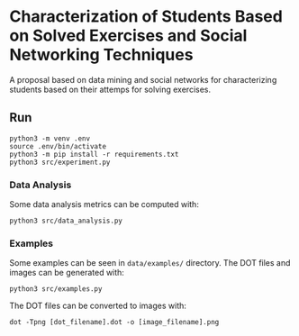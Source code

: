 # Characterization of Students Based on Solved Exercises and Social Networking Techniques

A proposal based on data mining and social networks for characterizing students based on their attemps for solving exercises.

## Run

```
python3 -m venv .env
source .env/bin/activate
python3 -m pip install -r requirements.txt
python3 src/experiment.py
```

### Data Analysis

Some data analysis metrics can be computed with:
```
python3 src/data_analysis.py
```

### Examples

Some examples can be seen in `data/examples/` directory. The DOT files and images can be generated with:
```
python3 src/examples.py
```

The DOT files can be converted to images with:
```
dot -Tpng [dot_filename].dot -o [image_filename].png
```
